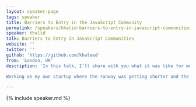 ```yaml
---
layout: speaker-page
tags: speaker
title: Barriers to Entry in the JavaScript Community
permalink: /speakers/khalid-barriers-to-entry-in-javascript-communities.html
speaker: Khalid
talk: Barriers to Entry in JavaScript Communities
website: ''
twitter: ''
github: 'https://github.com/khaleed'
from: 'London, UK'
description: 'In this talk, I’ll share with you what it was like for me to be a new programmer from a minority background in the JavaScript community. We’ll then discuss some ideas for creating more welcoming environments.

Working on my own startup where the runway was getting shorter and the product wasn’t taking off as expected, I decided to pull the plug and focus on learning how to program. I encountered a variety of challenges when I started out in the JavaScript world. I tried participating in various communities but felt out of place, found asking questions difficult, and rarely met anyone from a similar background. We’ll talk about how I overcame obstacles and offer some suggestions on lowering the barriers to entry.'

---
```


{% include speaker.md %}
